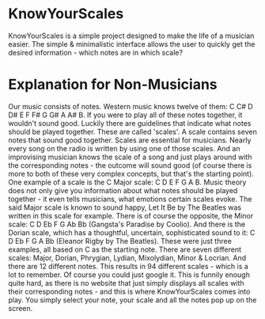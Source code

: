 # KnowYourScales

KnowYourScales is a simple project designed to make the life of a musician easier. The simple & minimalistic interface allows the user to quickly get the desired information - which notes are in which scale?

# Explanation for Non-Musicians
Our music consists of notes. Western music knows twelve of them: C C# D D# E F F# G G# A A# B. If you were to play all of these notes together, it wouldn't sound good. Luckily there are guidelines that indicate what notes should be played together. These are called 'scales'. A scale contains seven notes that sound good together. Scales are essential for musicians. Nearly every song on the radio is written by using one of those scales. And an improvising musician knows the scale of a song and just plays around with the corresponding notes - the outcome will sound good (of course there is more to both of these very complex concepts, but that's the starting point). One example of a scale is the C Major scale: C D E F G A B. Music theory does not only give you information about what notes should be played together - it even tells musicians, what emotions certain scales evoke. The said Major scale is known to sound happy, Let It Be by The Beatles was written in this scale for example. There is of course the opposite, the Minor scale: C D Eb F G Ab Bb (Gangsta's Paradise by Coolio). And there is the Dorian scale, which has a thoughtful, uncertain, sophisticated sound to it: C D Eb F G A Bb (Eleanor Rigby by The Beatles). These were just three examples, all based on C as the starting note. There are seven different scales: Major, Dorian, Phrygian, Lydian, Mixolydian, Minor & Locrian. And there are 12 different notes. This results in 94 different scales - which is a lot to remember. Of course you could just google it. This is funnily enough quite hard, as there is no website that just simply displays all scales with their corresponding notes - and this is where KnowYourScales comes into play. You simply select your note, your scale and all the notes pop up on the screen. 
